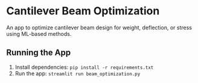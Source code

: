 # Cantilever Beam Optimization
An app to optimize cantilever beam design for weight, deflection, or stress using ML-based methods.

## Running the App
1. Install dependencies: `pip install -r requirements.txt`
2. Run the app: `streamlit run beam_optimization.py`
